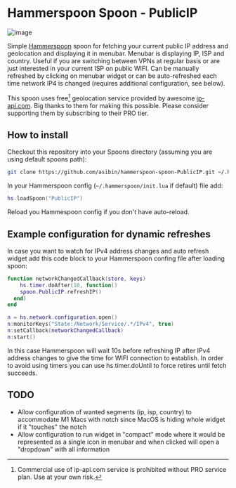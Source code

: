 # Hammerspoon Spoon - PublicIP

![image](https://user-images.githubusercontent.com/8343240/141217557-74630592-670e-47da-85a0-b615ecdad097.png)


Simple [Hammerspoon](https://www.hammerspoon.org) spoon for fetching your current public IP address and geolocation and displaying it in menubar.
Menubar is displaying IP, ISP and country. Useful if you are switching between VPNs
at regular basis or are just interested in your current ISP on public WIFI. Can be manually
refreshed by clicking on menubar widget or can be auto-refreshed each time network IP4 is 
changed (requires additional configuration, see below).

This spoon uses free[^1] geolocation service provided by awesome [ip-api.com](https://ip-api.com/). Big thanks to 
them for making this possible. Please consider supporting them by subscribing to their PRO tier.

[^1]: Commercial use of ip-api.com service is prohibited without PRO service plan. Use at your own risk.

## How to install
Checkout this repository into your Spoons directory (assuming you are using default spoons path):

```bash
git clone https://github.com/asibin/hammerspoon-spoon-PublicIP.git ~/.hammerspoon/Spoons/PublicIP.spoon
```

In your Hammerspoon config (`~/.hammerspoon/init.lua` if default) file add:

```lua
hs.loadSpoon("PublicIP")
```
Reload you Hammespoon config if you don't have auto-reload.


## Example configuration for dynamic refreshes
In case you want to watch for IPv4 address changes and auto refresh widget add this code block to your Hammerspoon confing file after loading spoon:

```lua
function networkChangedCallback(store, keys)
    hs.timer.doAfter(10, function()
    spoon.PublicIP.refreshIP()
  end)
end

n = hs.network.configuration.open()
n:monitorKeys("State:/Network/Service/.*/IPv4", true)
n:setCallback(networkChangedCallback)
n:start()
```

In this case Hammerspoon will wait 10s before refreshing IP after IPv4 address changes to give the time
for WIFI connection to establish. In order to avoid using timers you can use hs.timer.doUntil to force retires
until fetch succeeds.

## TODO
- Allow configuration of wanted segments (ip, isp, country) to accommodate M1 Macs with notch since MacOS is hiding whole widget if it "touches" the notch
- Allow configuration to run widget in "compact" mode where it would be represented as a single icon in menubar and when clicked will open a "dropdown" with all information
